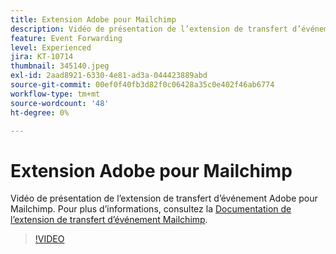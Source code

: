 ```yaml
---
title: Extension Adobe pour Mailchimp
description: Vidéo de présentation de l’extension de transfert d’événement Adobe pour Mailchimp.
feature: Event Forwarding
level: Experienced
jira: KT-10714
thumbnail: 345140.jpeg
exl-id: 2aad8921-6330-4e81-ad3a-044423889abd
source-git-commit: 00ef0f40fb3d82f0c06428a35c0e402f46ab6774
workflow-type: tm+mt
source-wordcount: '48'
ht-degree: 0%

---
```


# Extension Adobe pour Mailchimp

Vidéo de présentation de l’extension de transfert d’événement Adobe pour Mailchimp. Pour plus d’informations, consultez la [Documentation de l’extension de transfert d’événement Mailchimp](https://experienceleague.adobe.com/docs/experience-platform/tags/extensions/adobe/mailchimp-edge/overview.html).

>[!VIDEO](https://video.tv.adobe.com/v/345140/?learn=on)
